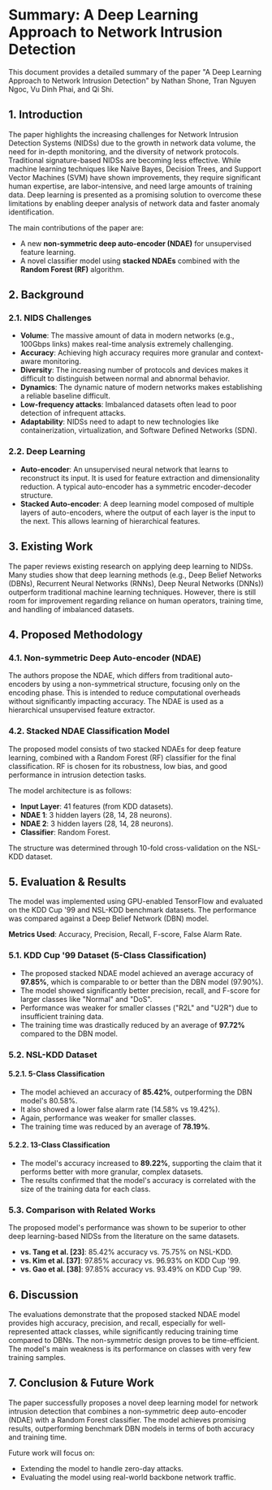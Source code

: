 # Summary: A Deep Learning Approach to Network Intrusion Detection

This document provides a detailed summary of the paper "A Deep Learning Approach to Network Intrusion Detection" by Nathan Shone, Tran Nguyen Ngoc, Vu Dinh Phai, and Qi Shi.

## 1. Introduction

The paper highlights the increasing challenges for Network Intrusion Detection Systems (NIDSs) due to the growth in network data volume, the need for in-depth monitoring, and the diversity of network protocols. Traditional signature-based NIDSs are becoming less effective. While machine learning techniques like Naive Bayes, Decision Trees, and Support Vector Machines (SVM) have shown improvements, they require significant human expertise, are labor-intensive, and need large amounts of training data. Deep learning is presented as a promising solution to overcome these limitations by enabling deeper analysis of network data and faster anomaly identification.

The main contributions of the paper are:
- A new **non-symmetric deep auto-encoder (NDAE)** for unsupervised feature learning.
- A novel classifier model using **stacked NDAEs** combined with the **Random Forest (RF)** algorithm.

## 2. Background

### 2.1. NIDS Challenges
- **Volume**: The massive amount of data in modern networks (e.g., 100Gbps links) makes real-time analysis extremely challenging.
- **Accuracy**: Achieving high accuracy requires more granular and context-aware monitoring.
- **Diversity**: The increasing number of protocols and devices makes it difficult to distinguish between normal and abnormal behavior.
- **Dynamics**: The dynamic nature of modern networks makes establishing a reliable baseline difficult.
- **Low-frequency attacks**: Imbalanced datasets often lead to poor detection of infrequent attacks.
- **Adaptability**: NIDSs need to adapt to new technologies like containerization, virtualization, and Software Defined Networks (SDN).

### 2.2. Deep Learning
- **Auto-encoder**: An unsupervised neural network that learns to reconstruct its input. It is used for feature extraction and dimensionality reduction. A typical auto-encoder has a symmetric encoder-decoder structure.
- **Stacked Auto-encoder**: A deep learning model composed of multiple layers of auto-encoders, where the output of each layer is the input to the next. This allows learning of hierarchical features.

## 3. Existing Work

The paper reviews existing research on applying deep learning to NIDSs. Many studies show that deep learning methods (e.g., Deep Belief Networks (DBNs), Recurrent Neural Networks (RNNs), Deep Neural Networks (DNNs)) outperform traditional machine learning techniques. However, there is still room for improvement regarding reliance on human operators, training time, and handling of imbalanced datasets.

## 4. Proposed Methodology

### 4.1. Non-symmetric Deep Auto-encoder (NDAE)
The authors propose the NDAE, which differs from traditional auto-encoders by using a non-symmetrical structure, focusing only on the encoding phase. This is intended to reduce computational overheads without significantly impacting accuracy. The NDAE is used as a hierarchical unsupervised feature extractor.

### 4.2. Stacked NDAE Classification Model
The proposed model consists of two stacked NDAEs for deep feature learning, combined with a Random Forest (RF) classifier for the final classification. RF is chosen for its robustness, low bias, and good performance in intrusion detection tasks.

The model architecture is as follows:
- **Input Layer**: 41 features (from KDD datasets).
- **NDAE 1**: 3 hidden layers (28, 14, 28 neurons).
- **NDAE 2**: 3 hidden layers (28, 14, 28 neurons).
- **Classifier**: Random Forest.

The structure was determined through 10-fold cross-validation on the NSL-KDD dataset.

## 5. Evaluation & Results

The model was implemented using GPU-enabled TensorFlow and evaluated on the KDD Cup '99 and NSL-KDD benchmark datasets. The performance was compared against a Deep Belief Network (DBN) model.

**Metrics Used**: Accuracy, Precision, Recall, F-score, False Alarm Rate.

### 5.1. KDD Cup '99 Dataset (5-Class Classification)
- The proposed stacked NDAE model achieved an average accuracy of **97.85%**, which is comparable to or better than the DBN model (97.90%).
- The model showed significantly better precision, recall, and F-score for larger classes like "Normal" and "DoS".
- Performance was weaker for smaller classes ("R2L" and "U2R") due to insufficient training data.
- The training time was drastically reduced by an average of **97.72%** compared to the DBN model.

### 5.2. NSL-KDD Dataset
#### 5.2.1. 5-Class Classification
- The model achieved an accuracy of **85.42%**, outperforming the DBN model's 80.58%.
- It also showed a lower false alarm rate (14.58% vs 19.42%).
- Again, performance was weaker for smaller classes.
- The training time was reduced by an average of **78.19%**.

#### 5.2.2. 13-Class Classification
- The model's accuracy increased to **89.22%**, supporting the claim that it performs better with more granular, complex datasets.
- The results confirmed that the model's accuracy is correlated with the size of the training data for each class.

### 5.3. Comparison with Related Works
The proposed model's performance was shown to be superior to other deep learning-based NIDSs from the literature on the same datasets.
- **vs. Tang et al. [23]**: 85.42% accuracy vs. 75.75% on NSL-KDD.
- **vs. Kim et al. [37]**: 97.85% accuracy vs. 96.93% on KDD Cup '99.
- **vs. Gao et al. [38]**: 97.85% accuracy vs. 93.49% on KDD Cup '99.


## 6. Discussion

The evaluations demonstrate that the proposed stacked NDAE model provides high accuracy, precision, and recall, especially for well-represented attack classes, while significantly reducing training time compared to DBNs. The non-symmetric design proves to be time-efficient. The model's main weakness is its performance on classes with very few training samples.

## 7. Conclusion & Future Work

The paper successfully proposes a novel deep learning model for network intrusion detection that combines a non-symmetric deep auto-encoder (NDAE) with a Random Forest classifier. The model achieves promising results, outperforming benchmark DBN models in terms of both accuracy and training time.

Future work will focus on:
- Extending the model to handle zero-day attacks.
- Evaluating the model using real-world backbone network traffic.
